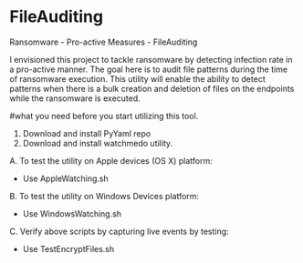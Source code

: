 # FileAuditing
Ransomware - Pro-active Measures - FileAuditing

I envisioned this project to tackle ransomware by detecting infection rate in a pro-active manner. 
The goal here is to audit file patterns during the time of ransomware execution. This utility will enable the ability to detect patterns when there is a bulk creation and deletion of files on the endpoints while the ransomware is executed. 

#what you need before you start utilizing this tool. 
  1. Download and install PyYaml repo
  2. Download and install watchmedo utility. 
  
  
A.  To test the utility on Apple devices (OS X) platform: 
 
- Use AppleWatching.sh 

B.  To test the utility on Windows Devices platform: 

- Use WindowsWatching.sh

C.  Verify above scripts by capturing live events by testing: 

- Use TestEncryptFiles.sh
